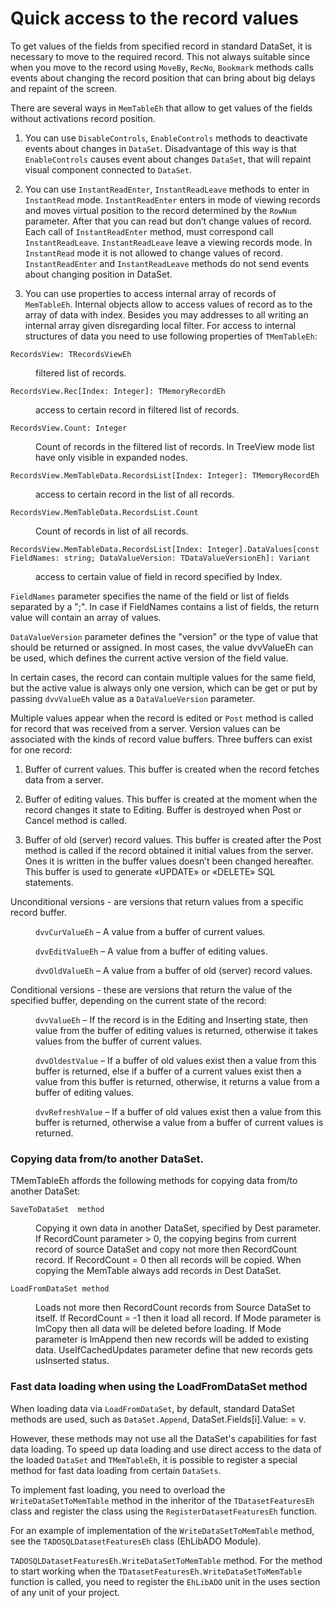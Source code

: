 # Quick access to the record values


To get values of the fields from specified record in standard DataSet, it is necessary to move to the required record. This not always suitable since when you move to the record using `MoveBy`, `RecNo`, `Bookmark` methods calls events about changing the record position that can bring about big delays and repaint of the screen.

There are several ways in `MemTableEh` that allow to get values of the fields without activations record position.

1.	You can use `DisableControls`, `EnableControls` methods to deactivate events about changes in `DataSet`. Disadvantage of this way is that `EnableControls` causes event about changes `DataSet`, that will repaint visual component connected to `DataSet`.

2.	You can use `InstantReadEnter`, `InstantReadLeave` methods to enter in `InstantRead` mode.
`InstantReadEnter` enters in mode of viewing records and moves virtual position to the record determined by the `RowNum` parameter. After that you can read but don’t change values of record. Each call of `InstantReadEnter` method, must correspond call `InstantReadLeave`. `InstantReadLeave` leave a viewing records mode. In `InstantRead` mode it is not allowed to change values of record. `InstantReadEnter` and `InstantReadLeave` methods do not send events about changing position in DataSet.

3.	You can use properties to access internal array of records of `MemTableEh`. Internal objects allow to access values of record as to the array of data with index. Besides you may addresses to all writing an internal array given disregarding local filter. For access to internal structures of data you need to use following properties of `TMemTableEh`:

`RecordsView: TRecordsViewEh`
<dd>filtered list of records.</dd>

`RecordsView.Rec[Index: Integer]: TMemoryRecordEh`
<dd>access to certain record in filtered list of records.</dd>

`RecordsView.Count: Integer`
<dd>Count of records in the filtered list of records. In TreeView mode list have only visible in expanded nodes.</dd>

`RecordsView.MemTableData.RecordsList[Index: Integer]: TMemoryRecordEh`
<dd>access to certain record in the list of all records.</dd>

`RecordsView.MemTableData.RecordsList.Count`
<dd>Count of records in list of all records.</dd>

`RecordsView.MemTableData.RecordsList[Index: Integer].DataValues[const FieldNames: string; DataValueVersion: TDataValueVersionEh]: Variant`
<dd>access to certain value of field in record specified by Index.</dd>

`FieldNames` parameter specifies the name of the field or list of fields separated by a ";". In case if FieldNames contains a list of fields, the return value will contain an array of values.

`DataValueVersion` parameter defines the "version" or the type of value that should be returned or assigned. In most cases, the value dvvValueEh can be used, which defines the current active version of the field value.
<br>

In certain cases, the record can contain multiple values for the same field, but the active value is always only one version, which can be get or put by passing `dvvValueEh` value as a `DataValueVersion` parameter.

Multiple values appear when the record is edited or `Post` method is called for record that was received from a server.
Version values can be associated with the kinds of record value buffers. Three buffers can exist for one record:

1.	Buffer of current values. This buffer is created when the record fetches data from a server.

2.	Buffer of editing values. This buffer is created at the moment when the record changes it state to Editing. Buffer is destroyed when Post or Cancel method is called.

3.	Buffer of old (server) record values. This buffer is created after the Post method is called if the record obtained it initial values from the server. Ones it is written in the buffer values doesn’t been changed hereafter. This buffer is used to generate «UPDATE» or «DELETE» SQL statements.


Unconditional versions - are versions that return values from a specific record buffer.
<dd>

  `dvvCurValueEh` – A value from a buffer of current values.

  `dvvEditValueEh` – A value from a buffer of editing values.

  `dvvOldValueEh` – A value from a buffer of old (server) record values.

</dd>

Conditional versions - these are versions that return the value of the specified buffer, depending on the current state of the record:

<dd>

  `dvvValueEh` – If the record is in the Editing and Inserting state, then value from the buffer of editing values is returned, otherwise it takes values from the buffer of current values.
  
  `dvvOldestValue` – If a buffer of old values exist then a value from this buffer is returned, else if a buffer of a current values exist then a value from this buffer is returned, otherwise, it returns a value from a buffer of editing values.
  
  `dvvRefreshValue` – If a buffer of old values exist then a value from this buffer is returned, otherwise a value from a buffer of current values is returned.
</dd>


### Copying data from/to another DataSet.
 TMemTableEh affords the following methods for copying data from/to another DataSet:

`SaveToDataSet  method`
<dd>Copying it own data in another DataSet, specified by Dest parameter. If RecordCount parameter > 0, the copying begins from current record of source DataSet and copy not more then RecordCount record. If RecordCount = 0 then all records will be copied. When copying the MemTable always add records in Dest DataSet.</dd>

`LoadFromDataSet method`
<dd>
  Loads not more then RecordCount records from Source DataSet to itself. If RecordCount = -1 then it load all record. If Mode parameter is lmCopy then all data will be deleted before loading. If Mode parameter is lmAppend then new records will be added to existing data.
  UseIfCachedUpdates parameter define that new records gets usInserted status.
</dd>

### Fast data loading when using the LoadFromDataSet method

When loading data via `LoadFromDataSet`, by default, standard DataSet methods are used, such as `DataSet.Append`, 
DataSet.Fields[i].Value: = v. 

However, these methods may not use all the DataSet's capabilities for fast data loading.
To speed up data loading and use direct access to the data of the loaded `DataSet` and `TMemTableEh`, it is possible to register a special method for fast data loading from certain `DataSets`.

To implement fast loading, you need to overload the `WriteDataSetToMemTable` method in the inheritor of the `TDatasetFeaturesEh` class and register the class using the `RegisterDatasetFeaturesEh` function.

For an example of implementation of the `WriteDataSetToMemTable` method, see the `TADOSQLDatasetFeaturesEh` class (EhLibADO Module).

`TADOSQLDatasetFeaturesEh.WriteDataSetToMemTable` method. For the method to start working when the `TDatasetFeaturesEh.WriteDataSetToMemTable` function is called, you need to register the `EhLibADO` unit in the uses section of any unit of your project.

